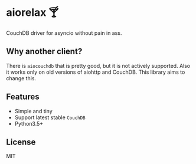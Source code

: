 # aiorelax :cocktail:

CouchDB driver for asyncio without pain in ass.

## Why another client?
 There is `aiocouchdb` that is pretty good, but it is not actively supported.
 Also it works only on old versions of aiohttp and CouchDB. This library aims to change this.

## Features

  * Simple and tiny
  * Support latest stable `CouchDB`
  * Python3.5+


## License

MIT
